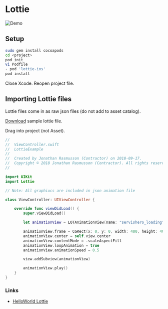 # Lottie

![Demo](https://github.com/jrasmusson/ios-starter-kit/blob/master/cocoapods/lottie/images/demo.gif)


## Setup

```bash
sudo gem install cocoapods
cd <project>
pod init
vi Podfile
- pod 'lottie-ios'
pod install
```
Close Xcode. Reopen project file.

## Importing Lottie files

Lottie files come in as raw json files (do not add to asset catalog).

[Download](https://www.lottiefiles.com/159-servishero-loading) sample lottie file.

Drag into project (not Asset).

```swift
//
//  ViewController.swift
//  LottieExample
//
//  Created by Jonathan Rasmusson (Contractor) on 2018-09-17.
//  Copyright © 2018 Jonathan Rasmusson (Contractor). All rights reserved.
//

import UIKit
import Lottie

// Note: All graphiucs are included in json animation file

class ViewController: UIViewController {

    override func viewDidLoad() {
        super.viewDidLoad()

        let animationView = LOTAnimationView(name: "servishero_loading")

        animationView.frame = CGRect(x: 0, y: 0, width: 400, height: 400)
        animationView.center = self.view.center
        animationView.contentMode = .scaleAspectFill
        animationView.loopAnimation = true
        animationView.animationSpeed = 0.5

        view.addSubview(animationView)

        animationView.play()
    }
}
```



### Links

- [HelloWorld Lottie](https://www.appcoda.com/lottie-beginner-guide/)
